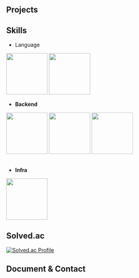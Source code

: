 ## Projects


## Skills
* Language
<div>
  <img width="110" src="https://github.com/user-attachments/assets/99180ff4-420d-44c2-a30c-ea5a1a58fff6">
  <img width="110" src="https://github.com/user-attachments/assets/2f7007a7-58f2-4792-843e-d39ff3fecbe8">
</div>

* <b>Backend</b>
<div>
  <img width="110" src="https://github.com/user-attachments/assets/93107233-fc03-415a-836e-ecec5d654bea">
  <img width="110" src="https://github.com/user-attachments/assets/037106db-8cd5-4bf0-97d8-88632b5a19b2">
  <img width="110" src="https://github.com/user-attachments/assets/f16854e7-d35f-422b-a427-a48fa42a75b5">
</div>

</br>

* <b>Infra</b>
<div>
  <img width="110" src="https://github.com/user-attachments/assets/20259e9c-8c7d-4327-a1f5-158ac43d63ff">
</div>

## Solved.ac
[![Solved.ac Profile](http://mazassumnida.wtf/api/v2/generate_badge?boj=pipie)](https://solved.ac/pipie/)

## Document & Contact
